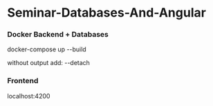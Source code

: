 # Seminar-Databases-And-Angular

### Docker Backend + Databases

docker-compose up --build

without output add: --detach

### Frontend

localhost:4200
